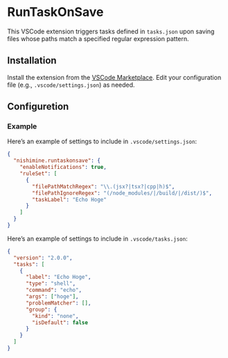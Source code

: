 # RunTaskOnSave

This VSCode extension triggers tasks defined in `tasks.json` upon saving files whose paths match a specified regular expression pattern.

## Installation

Install the extension from the [VSCode Marketplace](https://marketplace.visualstudio.com/items?itemName=nishimine.runtaskonsave).
Edit your configuration file (e.g., `.vscode/settings.json`) as needed.

## Configuretion

### Example

Here’s an example of settings to include in `.vscode/settings.json`:

```json
{
  "nishimine.runtaskonsave": {
    "enableNotifications": true,
    "ruleSet": [
      {
        "filePathMatchRegex": "\\.(jsx?|tsx?|cpp|h)$",
        "filePathIgnoreRegex": "(/node_modules/|/build/|/dist/)$",
        "taskLabel": "Echo Hoge"
      }
    ]
  }
}
```

Here’s an example of settings to include in `.vscode/tasks.json`:

```json
{
  "version": "2.0.0",
  "tasks": [
    {
      "label": "Echo Hoge",
      "type": "shell",
      "command": "echo",
      "args": ["hoge"],
      "problemMatcher": [],
      "group": {
        "kind": "none",
        "isDefault": false
      }
    }
  ]
}
```

